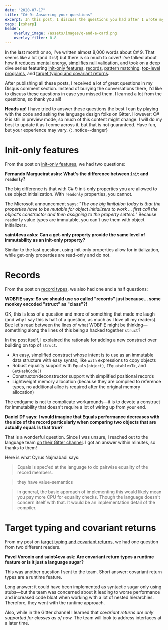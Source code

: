 ```yaml
---
date: "2020-07-17"
title: "C# 9: Answering your questions"
excerpt: In this post, I discuss the questions you had after I wrote my posts.
tags: [csharp]
header:
    overlay_image: /assets/images/q-and-a-card.png
    overlay_filter: 0.8
---
```


In the last month or so, I've written almost 8,000 words about C# 9. That seems like a lot (and it is!) but there is so much to cover! I've talked about how it [reduces mental energy](https://daveabrock.com/2020/06/18/reduce-mental-energy-with-c-sharp), [simplifies null validation](https://daveabrock.com/2020/06/24/simplified-null-validation), and took on a deep dive series featuring [init-only features](https://daveabrock.com/2020/06/29/c-sharp-9-deep-dive-inits), [records](https://daveabrock.com/2020/07/06/c-sharp-9-deep-dive-records), [pattern matching](https://daveabrock.com/2020/07/06/c-sharp-9-pattern-matching), [top-level programs](https://daveabrock.com/2020/07/09/c-sharp-9-top-level-programs), and [target typing and covariant returns](https://daveabrock.com/2020/07/14/c-sharp-9-target-typing-covariants).

After publishing all these posts, I received a lot of great questions in my Disqus comment section. Instead of burying the conversations there, I'd like to discuss these questions in case you missed them. I learned a lot from the questions, so thank you all!

**Heads up!** I have tried to answer these questions the best I can by playing with the code and asking the language design folks on Gitter. However: C# 9 is still in preview mode, so much of this content might change. I will do my best to update it as I come across it, but that is not guaranteed. Have fun, but your experience may vary.
{: .notice--danger}

# Init-only features

From the post on [init-only features](https://daveabrock.com/2020/06/29/c-sharp-9-deep-dive-inits), we had two questions:

**Fernando Margueirat asks: What's the difference between `init` and `readonly`?**

The big difference is that with C# 9 init-only properties you are allowed to use object initialization. With `readonly` properties, you cannot.

The Microsoft announcement says: *"The one big limitation today is that the properties have to be mutable for object initializers to work ... first call the object’s constructor and then assigning to the property setters."* Because `readonly` value types are immutable, you can't use them with object initializers.

**saint4eva asks: Can a get-only property provide the same level of immutability as an init-only property?**

Similar to the last question, using init-only properties allow for initialization, while get-only properties are read-only and do not.

# Records

From the post on [record types](https://daveabrock.com/2020/07/06/c-sharp-9-deep-dive-records), we also had one and a half questions:

**WOBFIE says: So we should use so called "records" just because... some monkey encoded "struct" as "class"?!**

OK, this is less of a question and more of something that made me laugh (and why I say this is half of a question, as much as I love all my readers). But: let's read between the lines of what WOBFIE might be thinking—something along the lines of this being a hacked together `struct`?

In the post itself, I explained the rationale for adding a new construct over building on top of `struct`.

- An easy, simplified construct whose intent is to use as an immutable data structure with easy syntax, like `with` expressions to copy objects
- Robust equality support with `Equals(object)`, `IEquatable<T>`, and `GetHashCode()`
- Constructor/deconstructor support with simplified positional records
- Lightweight memory allocation (because they are compiled to reference types, no additional alloc is required after the original memory allocation)

The endgame is not to complicate workarounds—it is to devote a construct for immutability that doesn't require a lot of wiring up from your end.

**Daniel DF says: I would imagine that Equals performance decreases with the size of the record particularly when comparing two objects that are actually equal. Is that true?**

That is a wonderful question. Since I was unsure, I reached out to the language team [on their Gitter channel](https://gitter.im/dotnet/csharplang). I got an answer within minutes, so thanks to them!

Here is what Cyrus Najmabadi says:

> Equals is spec'ed at the language to do pairwise equality of the record members.

> they have value-semantics

> in general, the basic approach of implementing this would likely mean you pay more CPU for equality checks. Though the language doesn't concern itself with that. It would be an implementation detail of the compiler.

# Target typing and covariant returns

From my post on [target typing and covariant returns](https://daveabrock.com/2020/07/14/c-sharp-9-target-typing-covariants), we had one question from two different readers.

**Pavel Voronin and saint4eva ask: Are covariant return types a runtime feature or is it just a language sugar?**

This was another question I sent to the team. Short answer: covariant return types are a runtime feature.

Long answer: it could have been implemented as syntactic sugar only using stubs—but the team was concerned about it leading to worse performance and increased code bloat when working with a lot of nested hierarchies. Therefore, they went with the runtime approach.

Also, while in the Gitter channel I learned that *covariant returns are only supported for classes as of now.* The team will look to address interfaces at a later time.

